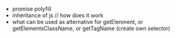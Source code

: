 
  - promise polyfill
  - inheritance of js // how does it work
  - what can be used as alternative for getElenment, or getElementsClassName, or getTagName (create own selector)